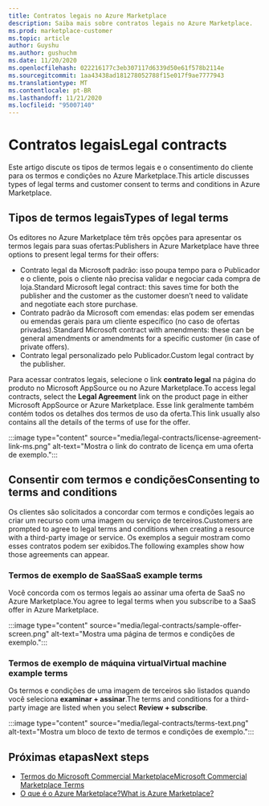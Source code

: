 ```yaml
---
title: Contratos legais no Azure Marketplace
description: Saiba mais sobre contratos legais no Azure Marketplace.
ms.prod: marketplace-customer
ms.topic: article
author: Guyshu
ms.author: gushuchm
ms.date: 11/20/2020
ms.openlocfilehash: 022216177c3eb307117d6339d50e61f578b2114e
ms.sourcegitcommit: 1aa43438ad181278052788f15e017f9ae7777943
ms.translationtype: MT
ms.contentlocale: pt-BR
ms.lasthandoff: 11/21/2020
ms.locfileid: "95007140"
---
```

# <a name="legal-contracts"></a><span data-ttu-id="7e8f1-103">Contratos legais</span><span class="sxs-lookup"><span data-stu-id="7e8f1-103">Legal contracts</span></span>

<span data-ttu-id="7e8f1-104">Este artigo discute os tipos de termos legais e o consentimento do cliente para os termos e condições no Azure Marketplace.</span><span class="sxs-lookup"><span data-stu-id="7e8f1-104">This article discusses types of legal terms and customer consent to terms and conditions in Azure Marketplace.</span></span>

## <a name="types-of-legal-terms"></a><span data-ttu-id="7e8f1-105">Tipos de termos legais</span><span class="sxs-lookup"><span data-stu-id="7e8f1-105">Types of legal terms</span></span>

<span data-ttu-id="7e8f1-106">Os editores no Azure Marketplace têm três opções para apresentar os termos legais para suas ofertas:</span><span class="sxs-lookup"><span data-stu-id="7e8f1-106">Publishers in Azure Marketplace have three options to present legal terms for their offers:</span></span>

- <span data-ttu-id="7e8f1-107">Contrato legal da Microsoft padrão: isso poupa tempo para o Publicador e o cliente, pois o cliente não precisa validar e negociar cada compra de loja.</span><span class="sxs-lookup"><span data-stu-id="7e8f1-107">Standard Microsoft legal contract: this saves time for both the publisher and the customer as the customer doesn’t need to validate and negotiate each store purchase.</span></span>
- <span data-ttu-id="7e8f1-108">Contrato padrão da Microsoft com emendas: elas podem ser emendas ou emendas gerais para um cliente específico (no caso de ofertas privadas).</span><span class="sxs-lookup"><span data-stu-id="7e8f1-108">Standard Microsoft contract with amendments: these can be general amendments or amendments for a specific customer (in case of private offers).</span></span>
- <span data-ttu-id="7e8f1-109">Contrato legal personalizado pelo Publicador.</span><span class="sxs-lookup"><span data-stu-id="7e8f1-109">Custom legal contract by the publisher.</span></span>

<span data-ttu-id="7e8f1-110">Para acessar contratos legais, selecione o link **contrato legal** na página do produto no Microsoft AppSource ou no Azure Marketplace.</span><span class="sxs-lookup"><span data-stu-id="7e8f1-110">To access legal contracts, select the **Legal Agreement** link on the product page in either Microsoft AppSource or Azure Marketplace.</span></span> <span data-ttu-id="7e8f1-111">Esse link geralmente também contém todos os detalhes dos termos de uso da oferta.</span><span class="sxs-lookup"><span data-stu-id="7e8f1-111">This link usually also contains all the details of the terms of use for the offer.</span></span>

:::image type="content" source="media/legal-contracts/license-agreement-link-ms.png" alt-text="Mostra o link do contrato de licença em uma oferta de exemplo.":::

## <a name="consenting-to-terms-and-conditions"></a><span data-ttu-id="7e8f1-113">Consentir com termos e condições</span><span class="sxs-lookup"><span data-stu-id="7e8f1-113">Consenting to terms and conditions</span></span>

<span data-ttu-id="7e8f1-114">Os clientes são solicitados a concordar com termos e condições legais ao criar um recurso com uma imagem ou serviço de terceiros.</span><span class="sxs-lookup"><span data-stu-id="7e8f1-114">Customers are prompted to agree to legal terms and conditions when creating a resource with a third-party image or service.</span></span> <span data-ttu-id="7e8f1-115">Os exemplos a seguir mostram como esses contratos podem ser exibidos.</span><span class="sxs-lookup"><span data-stu-id="7e8f1-115">The following examples show how those agreements can appear.</span></span>

### <a name="saas-example-terms"></a><span data-ttu-id="7e8f1-116">Termos de exemplo de SaaS</span><span class="sxs-lookup"><span data-stu-id="7e8f1-116">SaaS example terms</span></span>

<span data-ttu-id="7e8f1-117">Você concorda com os termos legais ao assinar uma oferta de SaaS no Azure Marketplace.</span><span class="sxs-lookup"><span data-stu-id="7e8f1-117">You agree to legal terms when you subscribe to a SaaS offer in Azure Marketplace.</span></span>

:::image type="content" source="media/legal-contracts/sample-offer-screen.png" alt-text="Mostra uma página de termos e condições de exemplo.":::

### <a name="virtual-machine-example-terms"></a><span data-ttu-id="7e8f1-119">Termos de exemplo de máquina virtual</span><span class="sxs-lookup"><span data-stu-id="7e8f1-119">Virtual machine example terms</span></span>

<span data-ttu-id="7e8f1-120">Os termos e condições de uma imagem de terceiros são listados quando você seleciona **examinar + assinar**.</span><span class="sxs-lookup"><span data-stu-id="7e8f1-120">The terms and conditions for a third-party image are listed when you select **Review + subscribe**.</span></span>

:::image type="content" source="media/legal-contracts/terms-text.png" alt-text="Mostra um bloco de texto de termos e condições de exemplo.":::

## <a name="next-steps"></a><span data-ttu-id="7e8f1-122">Próximas etapas</span><span class="sxs-lookup"><span data-stu-id="7e8f1-122">Next steps</span></span>

- [<span data-ttu-id="7e8f1-123">Termos do Microsoft Commercial Marketplace</span><span class="sxs-lookup"><span data-stu-id="7e8f1-123">Microsoft Commercial Marketplace Terms</span></span>](https://azure.microsoft.com/support/legal/marketplace-terms/)
- [<span data-ttu-id="7e8f1-124">O que é o Azure Marketplace?</span><span class="sxs-lookup"><span data-stu-id="7e8f1-124">What is Azure Marketplace?</span></span>](azure-marketplace-overview.md) 
